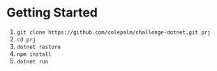 # Getting Started

1. `git clone https://github.com/colepalm/challenge-dotnet.git prj`
2. `cd prj`
3. `dotnet restore`
4. `npm install`
5. `dotnet run`